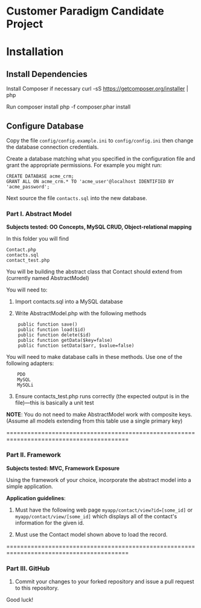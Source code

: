 Customer Paradigm Candidate Project
===================================

# Installation
## Install Dependencies
Install Composer if necessary
    curl -sS https://getcomposer.org/installer | php

Run composer install
    php -f composer.phar install

## Configure Database
Copy the file `config/config.example.ini` to `config/config.ini` then change the database connection credentials.

Create a database matching what you specified in the configuration file and grant the appropriate permissions. For example you might run:

    CREATE DATABASE acme_crm;
    GRANT ALL ON acme_crm.* TO 'acme_user'@localhost IDENTIFIED BY 'acme_password';

Next source the file `contacts.sql` into the new database.

### Part I. Abstract Model


**Subjects tested: OO Concepts, MySQL CRUD, Object-relational mapping**

In this folder you will find

    Contact.php
    contacts.sql
    contact_test.php

You will be building the abstract class that Contact should extend from (currently named AbstractModel)

You will need to:

1. Import contacts.sql into a MySQL database

2. Write AbstractModel.php with the following methods

        public function save()
        public function load($id)
        public function delete($id)
        public function getData($key=false)
        public function setData($arr, $value=false)
You will need to make database calls in these methods. Use one of the following adapters:

        PDO
        MySQL
        MySQLi

3. Ensure contacts_test.php runs correctly (the expected output is in the file)—this is basically a unit test

**NOTE**: You do not need to make AbstractModel work with composite keys. (Assume all models extending from this table use a single primary key)


=========================================================================================
### Part II. Framework

**Subjects tested: MVC, Framework Exposure**

Using the framework of your choice, incorporate the abstract model into a simple application.

**Application guidelines**:

1. Must have the following web page <code>myapp/contact/view?id=[some_id]</code> or <code>myapp/contact/view/[some_id]</code> which displays all of the contact's information for the given id.

2. Must use the Contact model shown above to load the record.


=========================================================================================
### Part III. GitHub

1. Commit your changes to your forked repository and issue a pull request to this repository.

Good luck!
